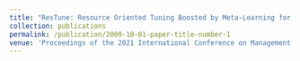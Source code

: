```yaml
---
title: "ResTune: Resource Oriented Tuning Boosted by Meta-Learning for Cloud Databases"
collection: publications
permalink: /publication/2009-10-01-paper-title-number-1
venue: 'Proceedings of the 2021 International Conference on Management of Data'
---
```

